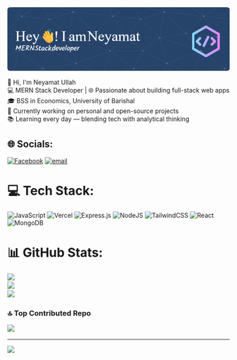 <img src="https://github.com/Niamot-Ullah/Niamot-Ullah/blob/main/github-header-image%20(3).png">

👋 Hi, I'm Neyamat Ullah<br>💻 MERN Stack Developer | 🌐 Passionate about building full-stack web apps<br>🎓 BSS in Economics, University of Barishal<br>🔭 Currently working on personal and open-source projects<br>📚 Learning every day — blending tech with analytical thinking<br>



## 🌐 Socials:
[![Facebook](https://img.shields.io/badge/Facebook-%231877F2.svg?logo=Facebook&logoColor=white)](https://facebook.com/niamot.ullah.652643)  [![email](https://img.shields.io/badge/Email-D14836?logo=gmail&logoColor=white)](mailto:niamotullah009@gmail.com) 

# 💻 Tech Stack:
![JavaScript](https://img.shields.io/badge/javascript-%23323330.svg?style=for-the-badge&logo=javascript&logoColor=%23F7DF1E) ![Vercel](https://img.shields.io/badge/vercel-%23000000.svg?style=for-the-badge&logo=vercel&logoColor=white) ![Express.js](https://img.shields.io/badge/express.js-%23404d59.svg?style=for-the-badge&logo=express&logoColor=%2361DAFB) ![NodeJS](https://img.shields.io/badge/node.js-6DA55F?style=for-the-badge&logo=node.js&logoColor=white) ![TailwindCSS](https://img.shields.io/badge/tailwindcss-%2338B2AC.svg?style=for-the-badge&logo=tailwind-css&logoColor=white) ![React](https://img.shields.io/badge/react-%2320232a.svg?style=for-the-badge&logo=react&logoColor=%2361DAFB) ![MongoDB](https://img.shields.io/badge/MongoDB-%234ea94b.svg?style=for-the-badge&logo=mongodb&logoColor=white)
# 📊 GitHub Stats:
![](https://github-readme-stats.vercel.app/api?username=Niamot-Ullah&theme=dark&hide_border=false&include_all_commits=true&count_private=false)<br/>
![](https://nirzak-streak-stats.vercel.app/?user=Niamot-Ullah&theme=dark&hide_border=false)<br/>
![](https://github-readme-stats.vercel.app/api/top-langs/?username=Niamot-Ullah&theme=dark&hide_border=false&include_all_commits=true&count_private=false&layout=compact)

### 🔝 Top Contributed Repo
![](https://github-contributor-stats.vercel.app/api?username=Niamot-Ullah&limit=5&theme=dark&combine_all_yearly_contributions=true)

---
[![](https://visitcount.itsvg.in/api?id=Niamot-Ullah&icon=0&color=0)](https://visitcount.itsvg.in)



  
<!-- Proudly created with GPRM ( https://gprm.itsvg.in ) -->
